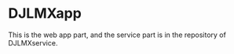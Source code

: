 DJLMXapp
========

This is the web app part, and the service part is in the repository of DJLMXservice.
